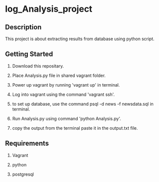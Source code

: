 # log_Analysis_project

## Description
   This project is about extracting results from database using python script.

## Getting Started

1. Download this repositary.

2. Place Analysis.py file in shared vagrant folder.

3. Power up vagrant by running 'vagrant up' in terminal.

4. Log into vagrant using the command 'vagrant ssh'.

5. to set up database, use the command psql -d news -f newsdata.sql in terminal.

6. Run Analysis.py using command 'python Analysis.py'.

7. copy the output from the terminal paste it in the output.txt file.

## Requirements

1. Vagrant

2. python

3. postgresql
